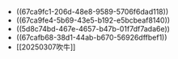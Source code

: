 - ((67ca9fc1-206d-48e8-9589-5706f6dad118))
- ((67ca9fe4-5b69-43e5-b192-e5bcbeaf8140))
- ((5d8c74bd-467e-4657-b47b-01f7df7ada6e))
- ((67cafb68-38d1-44ab-b670-56926dffbef1))
- [[20250307吹牛]]